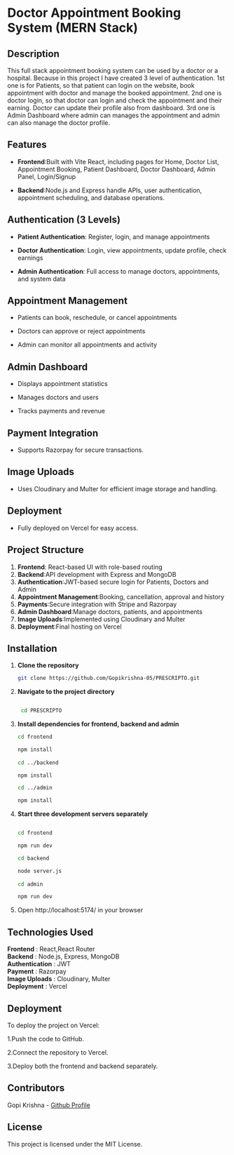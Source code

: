 # Doctor Appointment Booking System (MERN Stack)  

## Description  

This full stack appointment booking system can be used by a doctor or a hospital. Because in this project I have created 3 level of authentication. 1st one is for Patients, so that patient can login on the website, book appointment with doctor and manage the booked appointment. 2nd one is doctor login, so that doctor can login and check the appointment and their earning. Doctor can update their profile also from dashboard. 3rd one is Admin Dashboard where admin can manages the appointment and admin can also manage the doctor profile.  

## Features  

- **Frontend**:Built with Vite React, including pages for Home, Doctor List, Appointment Booking, Patient Dashboard, Doctor Dashboard, Admin Panel, Login/Signup

- **Backend**:Node.js and Express handle APIs, user authentication, appointment scheduling, and database operations.  

## Authentication (3 Levels)
- **Patient Authentication**: Register, login, and manage appointments

- **Doctor Authentication**: Login, view appointments, update profile, check earnings

- **Admin Authentication**: Full access to manage doctors, appointments, and system data  

## Appointment Management
- Patients can book, reschedule, or cancel appointments

- Doctors can approve or reject appointments

- Admin can monitor all appointments and activity   

## Admin Dashboard

- Displays appointment statistics

- Manages doctors and users

- Tracks payments and revenue

 ## Payment Integration 
 - Supports Razorpay for secure transactions.  

## Image Uploads
- Uses Cloudinary and Multer for efficient image storage and handling.  

## Deployment
- Fully deployed on Vercel for easy access.  

## Project Structure  

1. **Frontend**: React-based UI with role-based routing
2. **Backend**:API development with Express and MongoDB
3. **Authentication**:JWT-based secure login for Patients, Doctors and Admin
4. **Appointment Management**:Booking, cancellation, approval and history
5. **Payments**:Secure integration with Stripe and Razorpay
6. **Admin Dashboard**:Manage doctors, patients, and appointments
7. **Image Uploads**:Implemented using Cloudinary and Multer
8. **Deployment**:Final hosting on Vercel

## Installation

1. **Clone the repository**  
   ```bash
   git clone https://github.com/Gopikrishna-05/PRESCRIPTO.git

2.  **Navigate to the project directory**   
    ```bash  
    
     cd PRESCRIPTO  

3. **Install dependencies for frontend, backend and admin**  
    ```bash
   cd frontend  

   npm install  
  
   cd ../backend  

   npm install  

   cd ../admin  

   npm install  

4. **Start three development servers separately**

    ```bash
    
   cd frontend  

   npm run dev  
 
   cd backend  

   node server.js  
  
   cd admin  

   npm run dev  

5. Open http://localhost:5174/ in your browser  

## Technologies Used  

**Frontend** : React,React Router       
**Backend** : Node.js, Express, MongoDB        
**Authentication** : JWT                              
**Payment** : Razorpay                 
**Image Uploads** : Cloudinary, Multer               
**Deployment** : Vercel  

## Deployment  

To deploy the project on Vercel:  

1.Push the code to GitHub.  

2.Connect the repository to Vercel.  

3.Deploy both the frontend and backend separately.  

## Contributors  

Gopi Krishna - [Github Profile](https://github.com/Gopikrishna-05/PRESCRIPTO)  

## License  

This project is licensed under the MIT License.